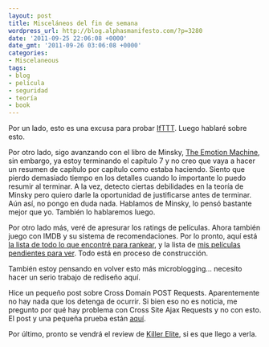 ```yaml
---
layout: post
title: Misceláneos del fin de semana
wordpress_url: http://blog.alphasmanifesto.com/?p=3280
date: '2011-09-25 22:06:08 +0000'
date_gmt: '2011-09-26 03:06:08 +0000'
categories:
- Miscelaneous
tags:
- blog
- película
- seguridad
- teoría
- book
---
```


Por un lado, esto es una excusa para probar [IfTTT](http://ifttt.com/). Luego hablaré sobre esto.

Por otro lado, sigo avanzando con el libro de Minsky, [The Emotion Machine](https://blog.alphasmanifesto.com/?s=emotion+machine), sin embargo, ya estoy terminando el capítulo 7 y no creo que vaya a hacer un resumen de capítulo por capítulo como estaba haciendo. Siento que pierdo demasiado tiempo en los detalles cuando lo importante lo puedo resumir al terminar. A la vez, detecto ciertas debilidades en la teoría de Minsky pero quiero darle la oportunidad de justificarse antes de terminar. Aún así, no pongo en duda nada. Hablamos de Minsky, lo pensó bastante mejor que yo. También lo hablaremos luego.

Por otro lado más, veré de apresurar los ratings de películas. Ahora también juego con IMDB y su sistema de recomendaciones. Por lo pronto, aquí está [la lista de todo lo que encontré para rankear](http://www.imdb.com/user/ur28289694/ratings), y la lista de [mis películas pendientes para ver](http://www.imdb.com/user/ur28289694/watchlist). Todo está en proceso de construcción.

También estoy pensando en volver esto más microblogging... necesito hacer un serio trabajo de rediseño aquí.

Hice un pequeño post sobre Cross Domain POST Requests. Aparentemente no hay nada que los detenga de ocurrir. Si bien eso no es noticia, me pregunto por qué hay problema con Cross Site Ajax Requests y no con esto. El post y una pequeña prueba están [aquí](http://automatumvitae.com/2011/09/25/cross-domain-post-without-security/).

Por último, pronto se vendrá el review de [Killer Elite](http://www.imdb.com/title/tt1448755/), si es que llego a verla.
